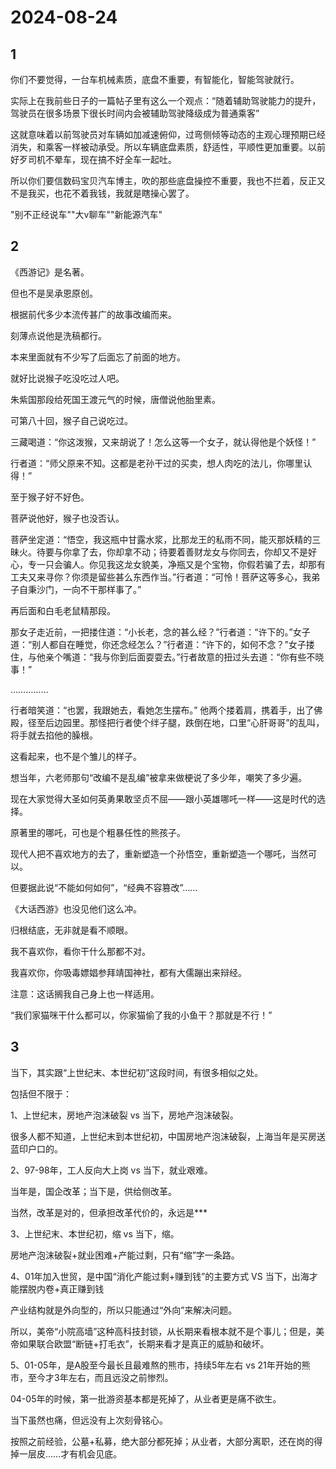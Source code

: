 # 2024-08-24

## 1


你们不要觉得，一台车机械素质，底盘不重要，有智能化，智能驾驶就行。

实际上在我前些日子的一篇帖子里有这么一个观点：“随着辅助驾驶能力的提升，驾驶员在很多场景下很长时间内会被辅助驾驶降级成为普通乘客”

这就意味着以前驾驶员对车辆如加减速俯仰，过弯侧倾等动态的主观心理预期已经消失，和乘客一样被动承受。所以车辆底盘素质，舒适性，平顺性更加重要。以前好歹司机不晕车，现在搞不好全车一起吐。

所以你们要信数码宝贝汽车博主，吹的那些底盘操控不重要，我也不拦着，反正又不是我买，也花不着我钱，我就是瞎操心罢了。

"别不正经说车""大v聊车""新能源汽车"






## 2


《西游记》是名著。

但也不是吴承恩原创。

根据前代多少本流传甚广的故事改编而来。

刻薄点说他是洗稿都行。

本来里面就有不少写了后面忘了前面的地方。

就好比说猴子吃没吃过人吧。

朱紫国那段给死国王渡元气的时候，唐僧说他胎里素。

可第八十回，猴子自己说吃过。

三藏喝道：“你这泼猴，又来胡说了！怎么这等一个女子，就认得他是个妖怪！”

行者道：“师父原来不知。这都是老孙干过的买卖，想人肉吃的法儿，你哪里认得！”

至于猴子好不好色。

菩萨说他好，猴子也没否认。

菩萨坐定道：“悟空，我这瓶中甘露水浆，比那龙王的私雨不同，能灭那妖精的三昧火。待要与你拿了去，你却拿不动；待要着善财龙女与你同去，你却又不是好心，专一只会骗人。你见我这龙女貌美，净瓶又是个宝物，你假若骗了去，却那有工夫又来寻你？你须是留些甚么东西作当。”行者道：“可怜！菩萨这等多心，我弟子自秉沙门，一向不干那样事了。”

再后面和白毛老鼠精那段。

那女子走近前，一把搂住道：“小长老，念的甚么经？”行者道：“许下的。”女子道：“别人都自在睡觉，你还念经怎么？”行者道：“许下的，如何不念？”女子搂住，与他亲个嘴道：“我与你到后面耍耍去。”行者故意的扭过头去道：“你有些不晓事！”

……………

行者暗笑道：“也罢，我跟她去，看她怎生摆布。” 他两个搂着肩，携着手，出了佛殿，径至后边园里。那怪把行者使个绊子腿，跌倒在地，口里“心肝哥哥”的乱叫，将手就去掐他的臊根。

这看起来，也不是个雏儿的样子。

想当年，六老师那句“改编不是乱编”被拿来做梗说了多少年，嘲笑了多少遍。

现在大家觉得大圣如何英勇果敢坚贞不屈——跟小英雄哪吒一样——这是时代的选择。

原著里的哪吒，可也是个粗暴任性的熊孩子。

现代人把不喜欢地方的去了，重新塑造一个孙悟空，重新塑造一个哪吒，当然可以。

但要据此说“不能如何如何”，“经典不容篡改”……

《大话西游》也没见他们这么冲。

归根结底，无非就是看不顺眼。

我不喜欢你，看你干什么那都不对。

我喜欢你，你吸毒嫖娼参拜靖国神社，都有大儒蹦出来辩经。

注意：这话搁我自己身上也一样适用。

“我们家猫咪干什么都可以，你家猫偷了我的小鱼干？那就是不行！”






## 3


当下，其实跟“上世纪末、本世纪初”这段时间，有很多相似之处。

包括但不限于：

1、上世纪末，房地产泡沫破裂 vs 当下，房地产泡沫破裂。

很多人都不知道，上世纪末到本世纪初，中国房地产泡沫破裂，上海当年是买房送蓝印户口的。

2、97-98年，工人反向大上岗 vs 当下，就业艰难。

当年是，国企改革；当下是，供给侧改革。

当然，改革是对的，但承担改革代价的，永远是***

3、上世纪末、本世纪初，缩 vs 当下，缩。

房地产泡沫破裂+就业困难+产能过剩，只有“缩”字一条路。

4、01年加入世贸，是中国“消化产能过剩+赚到钱”的主要方式 VS 当下，出海才能摆脱内卷+真正赚到钱

产业结构就是外向型的，所以只能通过“外向”来解决问题。

所以，美帝“小院高墙”这种高科技封锁，从长期来看根本就不是个事儿；但是，美帝如果联合欧盟“断链+打毛衣”，长期来看才是真正的威胁和破坏。

5、01-05年，是A股至今最长且最难熬的熊市，持续5年左右 vs 21年开始的熊市，至今才3年左右，而且远没之前惨烈。

04-05年的时候，第一批游资基本都是死掉了，从业者更是痛不欲生。

当下虽然也痛，但远没有上次刻骨铭心。

按照之前经验，公墓+私募，绝大部分都死掉；从业者，大部分离职，还在岗的得掉一层皮……才有机会见底。






